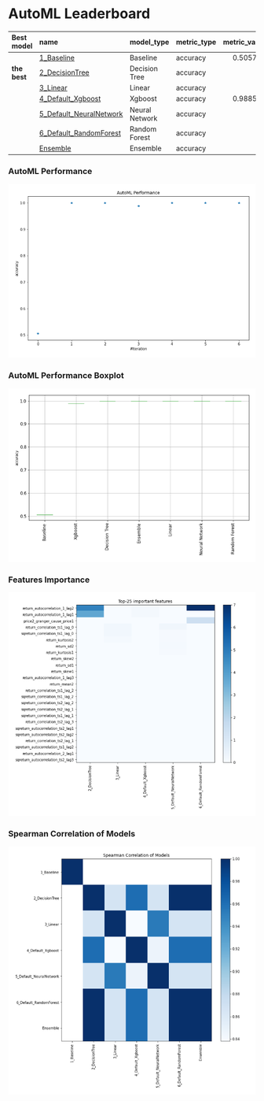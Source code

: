 # AutoML Leaderboard

| Best model   | name                                                         | model_type     | metric_type   |   metric_value |   train_time |
|:-------------|:-------------------------------------------------------------|:---------------|:--------------|---------------:|-------------:|
|              | [1_Baseline](1_Baseline/README.md)                           | Baseline       | accuracy      |       0.505747 |         2.31 |
| **the best** | [2_DecisionTree](2_DecisionTree/README.md)                   | Decision Tree  | accuracy      |       1        |         7.3  |
|              | [3_Linear](3_Linear/README.md)                               | Linear         | accuracy      |       1        |         6.57 |
|              | [4_Default_Xgboost](4_Default_Xgboost/README.md)             | Xgboost        | accuracy      |       0.988506 |         7.34 |
|              | [5_Default_NeuralNetwork](5_Default_NeuralNetwork/README.md) | Neural Network | accuracy      |       1        |         4.72 |
|              | [6_Default_RandomForest](6_Default_RandomForest/README.md)   | Random Forest  | accuracy      |       1        |         9.68 |
|              | [Ensemble](Ensemble/README.md)                               | Ensemble       | accuracy      |       1        |         0.18 |

### AutoML Performance
![AutoML Performance](ldb_performance.png)

### AutoML Performance Boxplot
![AutoML Performance Boxplot](ldb_performance_boxplot.png)

### Features Importance
![features importance across models](features_heatmap.png)



### Spearman Correlation of Models
![models spearman correlation](correlation_heatmap.png)

